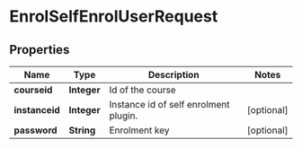 

# EnrolSelfEnrolUserRequest


## Properties

| Name | Type | Description | Notes |
|------------ | ------------- | ------------- | -------------|
|**courseid** | **Integer** | Id of the course |  |
|**instanceid** | **Integer** | Instance id of self enrolment plugin. |  [optional] |
|**password** | **String** | Enrolment key |  [optional] |



